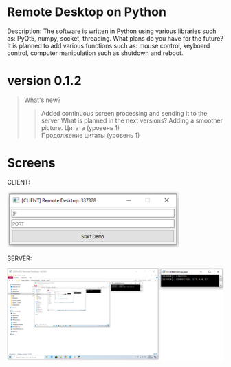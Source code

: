 # Remote Desktop on Python
Description: The software is written in Python using various libraries such as: PyQt5, numpy, socket, threading.
What plans do you have for the future? 
It is planned to add various functions such as: mouse control, keyboard control, computer manipulation such as shutdown and reboot.
# version 0.1.2
> What's new?
>> Added continuous screen processing and sending it to the server
> What is planned in the next versions? 
>> Adding a smoother picture.
> Цитата (уровень 1)    
>> Продолжение цитаты (уровень 1)    
# Screens
CLIENT:

![CLIENT](Screenshots/client.png)

SERVER:

![SERVER](Screenshots/server.png)

